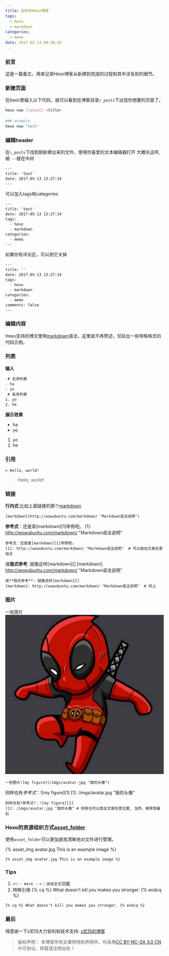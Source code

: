 ```yaml
---
title: 如何写Hexo博客
tags:
  - hexo
  - markdown
categories:
  - memo
date: 2017-05-13 00:38:35
---
```

### 前言
这是一篇备忘，用来记录Hexo博客从新建到完成的过程和其中涉及到的细节。

<!-- more -->

### 新建页面
在bash里输入以下代码，就可以看到在博客目录`/_posts`下出现你想要的页面了。
```bash
hexo new [layout] <title>

### example
hexo new "test"
```

### 编辑header
在`\_posts`下找到刚新建出来的文件，使用你喜爱的文本编辑器打开
大概长这样,被`---`框在中间
```
---
title: 'test'
date: 2017-05-13 13:27:14
---
```
可以加入tags和categories
```
---
title: 'test'
date: 2017-05-13 13:27:14
tags:
  - hexo
  - markdown
categories:
  - memo
---
```
如果你有评论区，可以把它关掉
```
---
title: ''
date: 2017-05-13 13:27:14
tags:
  - hexo
  - markdown
categories:
  - memo
comments: false
---
```

### 编辑内容
Hexo支持的博文使用[markdown](http://wowubuntu.com/markdown/ "Markdown语法说明")语法，这里就不再赘述，仅贴出一些特殊格式的代码示例。

### 列表
**输入**
```
 # 无序列表
- ha
- yo
 # 有序列表
1. yo
2. he
```

**展示效果**
- ha
- yo

1. yo
2. he

### 引用
```
> Hello, world!
```

>Hello, world!

### 链接
**行内式**:比如上面链接的那个[markdown](http://wowubuntu.com/markdown/"Markdown语法说明")
```
[markdown](http://wowubuntu.com/markdown/ "Markdown语法说明")
```

**参考式**：还是拿[markdown][1]举例吧。
[1]: http://wowubuntu.com/markdown/ "Markdown语法说明"
```
参考式：还是拿[markdown][1]举例吧。
[1]: http://wowubuntu.com/markdown/ "Markdown语法说明"  # 可以放在文章任意地方
```
或**隐式参考**: 就像这样[markdown][]
[markdown]: http://wowubuntu.com/markdown/ "Markdown语法说明"
```
或**隐式参考**: 就像这样[markdown][]
[markdown]: http://wowubuntu.com/markdown/ "Markdown语法说明"  # 同上

```

### 图片
一些图片![my figure](/imgs/avatar.jpg "我的头像")
```
一些图片![my figure](/imgs/avatar.jpg "我的头像")
```

同样也有*参考式*：![my figure][1]
[1]: /imgs/avatar.jpg "我的头像"
```
同样也有*参考式*：![my figure][1]
[1]: /imgs/avatar.jpg "我的头像" # 同样也可以放在文章任意位置, 当然，推荐放最后
```

### Hexo的资源组织方式[asset_folder](https://hexo.io/zh-cn/docs/asset-folders.html)
使用`asset_folder`可以更加直观清晰地对文件进行管理。

{% asset_img avatar.jpg This is an example image %}

```
{% asset_img avatar.jpg This is an example image %}
```


### Tips
1. `<!-- more -->`：`阅读全文`功能
2. 特殊引用
{% cq %} What doesn't kill you makes you stronger. {% endcq %}
```
{% cq %} What doesn't kill you makes you stronger. {% endcq %}
```

### 最后
得感谢一下z尼玛大力安利和技术支持:
[z尼玛的博客](https://kevinzjy.github.io/)

>版权声明： 本博客所有文章除特别声明外，均采用[CC BY-NC-SA 3.0 CN](https://creativecommons.org/licenses/by-nc-sa/3.0/cn/deed.zh)许可协议。转载请注明出处！